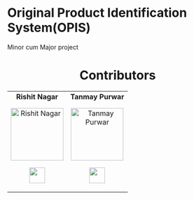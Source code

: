 # Original Product Identification System(OPIS)
Minor cum Major project
<br />
<h1 align="center"> Contributors </h1>
<table align="center">
<tr align="center">
  <td>
<strong>Rishit Nagar</strong>
<p align="center">
<img src = "https://avatars.githubusercontent.com/u/66863001?s=400&v=4"  height="120" alt="Rishit Nagar">
</p>
<p align="center">
<a href = "https://github.com/rn4691"><img src = "http://www.iconninja.com/files/241/825/211/round-collaboration-social-github-code-circle-network-icon.svg" width="36" height = "36"/></a>
  <td>
    <strong>Tanmay Purwar</strong>
<p align="center">
<img src = "https://avatars.githubusercontent.com/u/77978905?v=4"  height="120" alt="Tanmay Purwar">
</p>
<p align="center">
<a href = "https://github.com/TanmayPurwar"><img src = "http://www.iconninja.com/files/241/825/211/round-collaboration-social-github-code-circle-network-icon.svg" width="36" height = "36"/></a>
</table>


